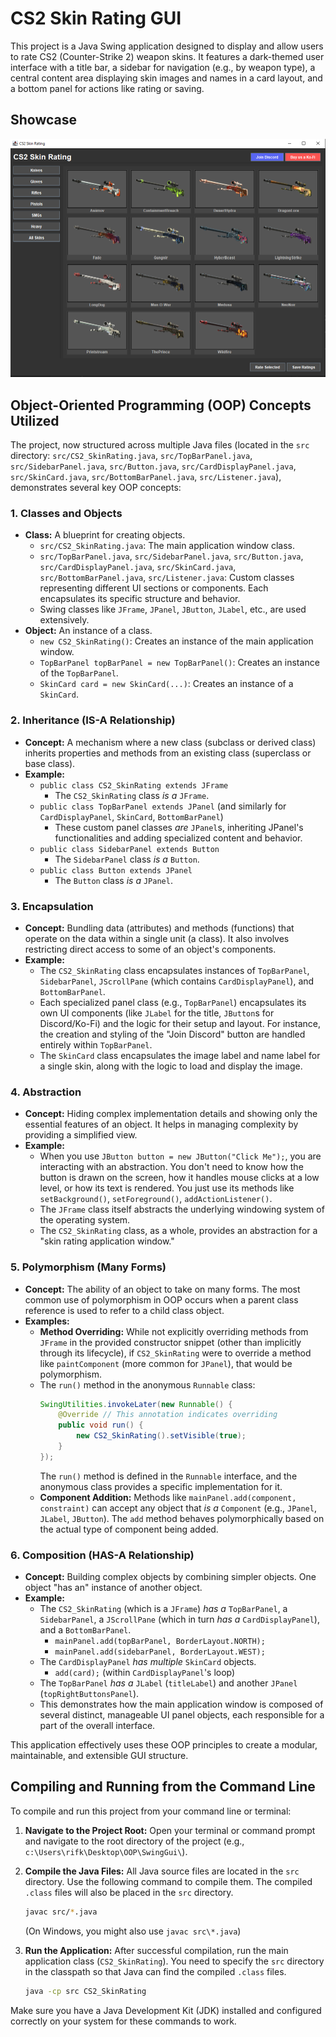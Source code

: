 # CS2 Skin Rating GUI

This project is a Java Swing application designed to display and allow users to rate CS2 (Counter-Strike 2) weapon skins. It features a dark-themed user interface with a title bar, a sidebar for navigation (e.g., by weapon type), a central content area displaying skin images and names in a card layout, and a bottom panel for actions like rating or saving.

## Showcase

![Application Screenshot](img/showcase/Screenshot.png)

## Object-Oriented Programming (OOP) Concepts Utilized

The project, now structured across multiple Java files (located in the `src` directory: `src/CS2_SkinRating.java`, `src/TopBarPanel.java`, `src/SidebarPanel.java`, `src/Button.java`, `src/CardDisplayPanel.java`, `src/SkinCard.java`, `src/BottomBarPanel.java`, `src/Listener.java`), demonstrates several key OOP concepts:

### 1. Classes and Objects

*   **Class:** A blueprint for creating objects.
    *   `src/CS2_SkinRating.java`: The main application window class.
    *   `src/TopBarPanel.java`, `src/SidebarPanel.java`, `src/Button.java`, `src/CardDisplayPanel.java`, `src/SkinCard.java`, `src/BottomBarPanel.java`, `src/Listener.java`: Custom classes representing different UI sections or components. Each encapsulates its specific structure and behavior.
    *   Swing classes like `JFrame`, `JPanel`, `JButton`, `JLabel`, etc., are used extensively.
*   **Object:** An instance of a class.
    *   `new CS2_SkinRating()`: Creates an instance of the main application window.
    *   `TopBarPanel topBarPanel = new TopBarPanel()`: Creates an instance of the `TopBarPanel`.
    *   `SkinCard card = new SkinCard(...)`: Creates an instance of a `SkinCard`.

### 2. Inheritance (IS-A Relationship)

*   **Concept:** A mechanism where a new class (subclass or derived class) inherits properties and methods from an existing class (superclass or base class).
*   **Example:**
    *   `public class CS2_SkinRating extends JFrame`
        *   The `CS2_SkinRating` class *is a* `JFrame`.
    *   `public class TopBarPanel extends JPanel` (and similarly for `CardDisplayPanel`, `SkinCard`, `BottomBarPanel`)
        *   These custom panel classes *are* `JPanel`s, inheriting JPanel's functionalities and adding specialized content and behavior.
    *   `public class SidebarPanel extends Button`
        *   The `SidebarPanel` class *is a* `Button`.
    *   `public class Button extends JPanel`
        *   The `Button` class *is a* `JPanel`.

### 3. Encapsulation

*   **Concept:** Bundling data (attributes) and methods (functions) that operate on the data within a single unit (a class). It also involves restricting direct access to some of an object's components.
*   **Example:**
    *   The `CS2_SkinRating` class encapsulates instances of `TopBarPanel`, `SidebarPanel`, `JScrollPane` (which contains `CardDisplayPanel`), and `BottomBarPanel`.
    *   Each specialized panel class (e.g., `TopBarPanel`) encapsulates its own UI components (like `JLabel` for the title, `JButton`s for Discord/Ko-Fi) and the logic for their setup and layout. For instance, the creation and styling of the "Join Discord" button are handled entirely within `TopBarPanel`.
    *   The `SkinCard` class encapsulates the image label and name label for a single skin, along with the logic to load and display the image.

### 4. Abstraction

*   **Concept:** Hiding complex implementation details and showing only the essential features of an object. It helps in managing complexity by providing a simplified view.
*   **Example:**
    *   When you use `JButton button = new JButton("Click Me");`, you are interacting with an abstraction. You don't need to know how the button is drawn on the screen, how it handles mouse clicks at a low level, or how its text is rendered. You just use its methods like `setBackground()`, `setForeground()`, `addActionListener()`.
    *   The `JFrame` class itself abstracts the underlying windowing system of the operating system.
    *   The `CS2_SkinRating` class, as a whole, provides an abstraction for a "skin rating application window."

### 5. Polymorphism (Many Forms)

*   **Concept:** The ability of an object to take on many forms. The most common use of polymorphism in OOP occurs when a parent class reference is used to refer to a child class object.
*   **Examples:**
    *   **Method Overriding:** While not explicitly overriding methods from `JFrame` in the provided constructor snippet (other than implicitly through its lifecycle), if `CS2_SkinRating` were to override a method like `paintComponent` (more common for `JPanel`), that would be polymorphism.
    *   The `run()` method in the anonymous `Runnable` class:
        ```java
        SwingUtilities.invokeLater(new Runnable() {
            @Override // This annotation indicates overriding
            public void run() {
                new CS2_SkinRating().setVisible(true);
            }
        });
        ```
        The `run()` method is defined in the `Runnable` interface, and the anonymous class provides a specific implementation for it.
    *   **Component Addition:** Methods like `mainPanel.add(component, constraint)` can accept any object that *is a* `Component` (e.g., `JPanel`, `JLabel`, `JButton`). The `add` method behaves polymorphically based on the actual type of component being added.

### 6. Composition (HAS-A Relationship)

*   **Concept:** Building complex objects by combining simpler objects. One object "has an" instance of another object.
*   **Example:**
    *   The `CS2_SkinRating` (which is a `JFrame`) *has a* `TopBarPanel`, a `SidebarPanel`, a `JScrollPane` (which in turn *has a* `CardDisplayPanel`), and a `BottomBarPanel`.
        *   `mainPanel.add(topBarPanel, BorderLayout.NORTH);`
        *   `mainPanel.add(sidebarPanel, BorderLayout.WEST);`
    *   The `CardDisplayPanel` *has multiple* `SkinCard` objects.
        *   `add(card);` (within `CardDisplayPanel`'s loop)
    *   The `TopBarPanel` *has a* `JLabel` (`titleLabel`) and another `JPanel` (`topRightButtonsPanel`).
    *   This demonstrates how the main application window is composed of several distinct, manageable UI panel objects, each responsible for a part of the overall interface.

This application effectively uses these OOP principles to create a modular, maintainable, and extensible GUI structure.

## Compiling and Running from the Command Line

To compile and run this project from your command line or terminal:

1.  **Navigate to the Project Root:**
    Open your terminal or command prompt and navigate to the root directory of the project (e.g., `c:\Users\rifk\Desktop\OOP\SwingGui\`).

2.  **Compile the Java Files:**
    All Java source files are located in the `src` directory. Use the following command to compile them. The compiled `.class` files will also be placed in the `src` directory.
    ```bash
    javac src/*.java
    ```
    (On Windows, you might also use `javac src\*.java`)

3.  **Run the Application:**
    After successful compilation, run the main application class (`CS2_SkinRating`). You need to specify the `src` directory in the classpath so that Java can find the compiled `.class` files.
    ```bash
    java -cp src CS2_SkinRating
    ```

Make sure you have a Java Development Kit (JDK) installed and configured correctly on your system for these commands to work.